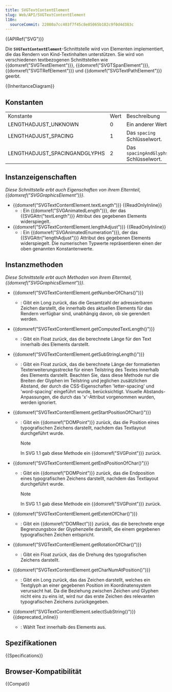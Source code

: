 ```yaml
---
title: SVGTextContentElement
slug: Web/API/SVGTextContentElement
l10n:
  sourceCommit: 22080a7cc403f7f45c8e85065b182c9f0d4d383c
---
```


{{APIRef("SVG")}}

Die **`SVGTextContentElement`**-Schnittstelle wird von Elementen implementiert, die das Rendern von Kind-Textinhalten unterstützen. Sie wird von verschiedenen textbezogenen Schnittstellen wie {{domxref("SVGTextElement")}}, {{domxref("SVGTSpanElement")}}, {{domxref("SVGTRefElement")}} und {{domxref("SVGTextPathElement")}} geerbt.

{{InheritanceDiagram}}

## Konstanten

<table class="standard-table">
  <tbody>
    <tr>
      <td>Konstante</td>
      <td>Wert</td>
      <td>Beschreibung</td>
    </tr>
    <tr>
      <td>LENGTHADJUST_UNKNOWN</td>
      <td>0</td>
      <td>Ein anderer Wert.</td>
    </tr>
    <tr>
      <td>LENGTHADJUST_SPACING</td>
      <td>1</td>
      <td>Das <code>spacing</code> Schlüsselwort.</td>
    </tr>
    <tr>
      <td>LENGTHADJUST_SPACINGANDGLYPHS</td>
      <td>2</td>
      <td>Das <code>spacingAndGlyphs</code> Schlüsselwort.</td>
    </tr>
  </tbody>
</table>

## Instanzeigenschaften

_Diese Schnittstelle erbt auch Eigenschaften von ihrem Elternteil, {{domxref("SVGGraphicsElement")}}._

- {{domxref("SVGTextContentElement.textLength")}} {{ReadOnlyInline}}
  - : Ein {{domxref("SVGAnimatedLength")}}, der das {{SVGAttr("textLength")}} Attribut des gegebenen Elements widerspiegelt.
- {{domxref("SVGTextContentElement.lengthAdjust")}} {{ReadOnlyInline}}
  - : Ein {{domxref("SVGAnimatedEnumeration")}}, der das {{SVGAttr("lengthAdjust")}} Attribut des gegebenen Elements widerspiegelt. Die numerischen Typwerte repräsentieren einen der oben genannten Konstantenwerte.

## Instanzmethoden

_Diese Schnittstelle erbt auch Methoden von ihrem Elternteil, {{domxref("SVGGraphicsElement")}}._

- {{domxref("SVGTextContentElement.getNumberOfChars()")}}
  - : Gibt ein Long zurück, das die Gesamtzahl der adressierbaren Zeichen darstellt, die innerhalb des aktuellen Elements für das Rendern verfügbar sind, unabhängig davon, ob sie gerendert werden.
- {{domxref("SVGTextContentElement.getComputedTextLength()")}}
  - : Gibt ein Float zurück, das die berechnete Länge für den Text innerhalb des Elements darstellt.
- {{domxref("SVGTextContentElement.getSubStringLength()")}}
  - : Gibt ein Float zurück, das die berechnete Länge der formatierten Texterweiterungsstrecke für einen Teilstring des Textes innerhalb des Elements darstellt. Beachten Sie, dass diese Methode nur die Breiten der Glyphen im Teilstring und jeglichen zusätzlichen Abstand, der durch die CSS-Eigenschaften 'letter-spacing' und 'word-spacing' eingeführt wurde, berücksichtigt. Visuelle Abstands-Anpassungen, die durch das 'x'-Attribut vorgenommen wurden, werden ignoriert.
- {{domxref("SVGTextContentElement.getStartPositionOfChar()")}}

  - : Gibt ein {{domxref("DOMPoint")}} zurück, das die Position eines typografischen Zeichens darstellt, nachdem das Textlayout durchgeführt wurde.

    > [!NOTE]
    > In SVG 1.1 gab diese Methode ein {{domxref("SVGPoint")}} zurück.

- {{domxref("SVGTextContentElement.getEndPositionOfChar()")}}

  - : Gibt ein {{domxref("DOMPoint")}} zurück, das die Endposition eines typografischen Zeichens darstellt, nachdem das Textlayout durchgeführt wurde.

    > [!NOTE]
    > In SVG 1.1 gab diese Methode ein {{domxref("SVGPoint")}} zurück.

- {{domxref("SVGTextContentElement.getExtentOfChar()")}}
  - : Gibt ein {{domxref("DOMRect")}} zurück, das die berechnete enge Begrenzungsbox der Glyphenzelle darstellt, die einem gegebenen typografischen Zeichen entspricht.
- {{domxref("SVGTextContentElement.getRotationOfChar()")}}
  - : Gibt ein Float zurück, das die Drehung des typografischen Zeichens darstellt.
- {{domxref("SVGTextContentElement.getCharNumAtPosition()")}}
  - : Gibt ein Long zurück, das das Zeichen darstellt, welches ein Textglyph an einer gegebenen Position im Koordinatensystem verursacht hat. Da die Beziehung zwischen Zeichen und Glyphen nicht eins zu eins ist, wird nur das erste Zeichen des relevanten typografischen Zeichens zurückgegeben.
- {{domxref("SVGTextContentElement.selectSubString()")}} {{deprecated_inline}}
  - : Wählt Text innerhalb des Elements aus.

## Spezifikationen

{{Specifications}}

## Browser-Kompatibilität

{{Compat}}
